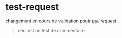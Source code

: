 # test-request

changement en cours de validation poutr *pull request*

> ceci est un test de commentaire
